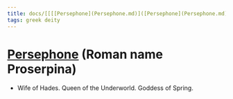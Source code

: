 ```yaml
---
title: docs/[[[[Persephone](Persephone.md)]([Persephone](Persephone.md).md)]([[Persephone](Persephone.md)]([Persephone](Persephone.md).md).md)]([[[Persephone](Persephone.md)]([Persephone](Persephone.md).md)]([[Persephone](Persephone.md)]([Persephone](Persephone.md).md).md).md) (Roman name Proserpina)
tags: greek deity
---
```


# [Persephone](Persephone.md) (Roman name Proserpina) 
- Wife of Hades. Queen of the Underworld. Goddess of Spring.